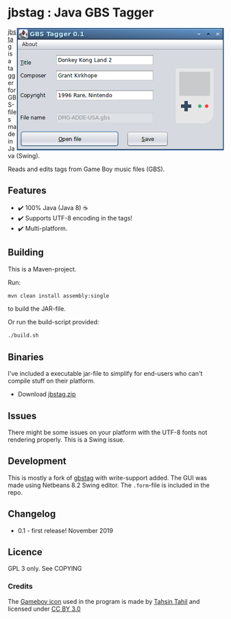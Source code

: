 # jbstag : Java GBS Tagger
<img src="jbstag.png" alt="Java GBS Tagger in action" align="right">

[jbstag](https://github.com/ullenius/jbstag) is a tagger for GBS-files made in Java (Swing).

Reads and edits tags from Game Boy music files (GBS).


## Features
* :heavy_check_mark: 100% Java (Java 8) :coffee:
* :heavy_check_mark: Supports UTF-8 encoding in the tags!
* :heavy_check_mark: Multi-platform.

## Building
This is a Maven-project.

Run:
```sh
mvn clean install assembly:single
```
to build the JAR-file.

Or run the build-script provided:
```sh
./build.sh
```


## Binaries
I've included a executable jar-file to simplify for end-users who can't compile stuff on their platform.

* Download [jbstag.zip](https://github.com/ullenius/jbstag/blob/master/jbstag-binaries.zip)

## Issues
There might be some issues on your platform with the UTF-8 fonts not rendering properly. This is a Swing issue.


## Development
This is mostly a fork of [gbstag](https://github.com/ullenius/gbstag) with write-support added.
The GUI was made using Netbeans 8.2 Swing editor. The `.form`-file is included in the repo.

## Changelog
* 0.1 - first release! November 2019

## Licence
GPL 3 only. See COPYING

### Credits
The [Gameboy icon](https://www.iconfinder.com/icons/381627/gameboy_icon) used in the program is made by [Tahsin Tahil](https://tahsintahil.tumblr.com/) and licensed under [CC BY 3.0](https://creativecommons.org/licenses/by/3.0/)
